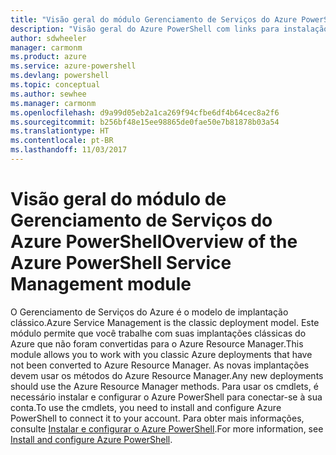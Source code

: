 ```yaml
---
title: "Visão geral do módulo Gerenciamento de Serviços do Azure PowerShell | Microsoft Docs"
description: "Visão geral do Azure PowerShell com links para instalação e configuração."
author: sdwheeler
manager: carmonm
ms.product: azure
ms.service: azure-powershell
ms.devlang: powershell
ms.topic: conceptual
ms.author: sewhee
ms.manager: carmonm
ms.openlocfilehash: d9a99d05eb2a1ca269f94cfbe6df4b64cec8a2f6
ms.sourcegitcommit: b256bf48e15ee98865de0fae50e7b81878b03a54
ms.translationtype: HT
ms.contentlocale: pt-BR
ms.lasthandoff: 11/03/2017
---
```

# <a name="overview-of-the-azure-powershell-service-management-module"></a><span data-ttu-id="dda55-103">Visão geral do módulo de Gerenciamento de Serviços do Azure PowerShell</span><span class="sxs-lookup"><span data-stu-id="dda55-103">Overview of the Azure PowerShell Service Management module</span></span>

<span data-ttu-id="dda55-104">O Gerenciamento de Serviços do Azure é o modelo de implantação clássico.</span><span class="sxs-lookup"><span data-stu-id="dda55-104">Azure Service Management is the classic deployment model.</span></span> <span data-ttu-id="dda55-105">Este módulo permite que você trabalhe com suas implantações clássicas do Azure que não foram convertidas para o Azure Resource Manager.</span><span class="sxs-lookup"><span data-stu-id="dda55-105">This module allows you to work with you classic Azure deployments that have not been converted to Azure Resource Manager.</span></span> <span data-ttu-id="dda55-106">As novas implantações devem usar os métodos do Azure Resource Manager.</span><span class="sxs-lookup"><span data-stu-id="dda55-106">Any new deployments should use the Azure Resource Manager methods.</span></span> <span data-ttu-id="dda55-107">Para usar os cmdlets, é necessário instalar e configurar o Azure PowerShell para conectar-se à sua conta.</span><span class="sxs-lookup"><span data-stu-id="dda55-107">To use the cmdlets, you need to install and configure Azure PowerShell to connect it to your account.</span></span> <span data-ttu-id="dda55-108">Para obter mais informações, consulte [Instalar e configurar o Azure PowerShell](install-azure-ps.md).</span><span class="sxs-lookup"><span data-stu-id="dda55-108">For more information, see [Install and configure Azure PowerShell](install-azure-ps.md).</span></span>
